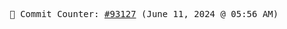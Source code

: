 <p align="center">
    <samp>
        📮 Commit Counter: <a href="https://github.com/Javascript-void0/Javascript-void0/commits/main">#93127</a> (June 11, 2024 @ 05:56 AM)
    </samp>
</p>
